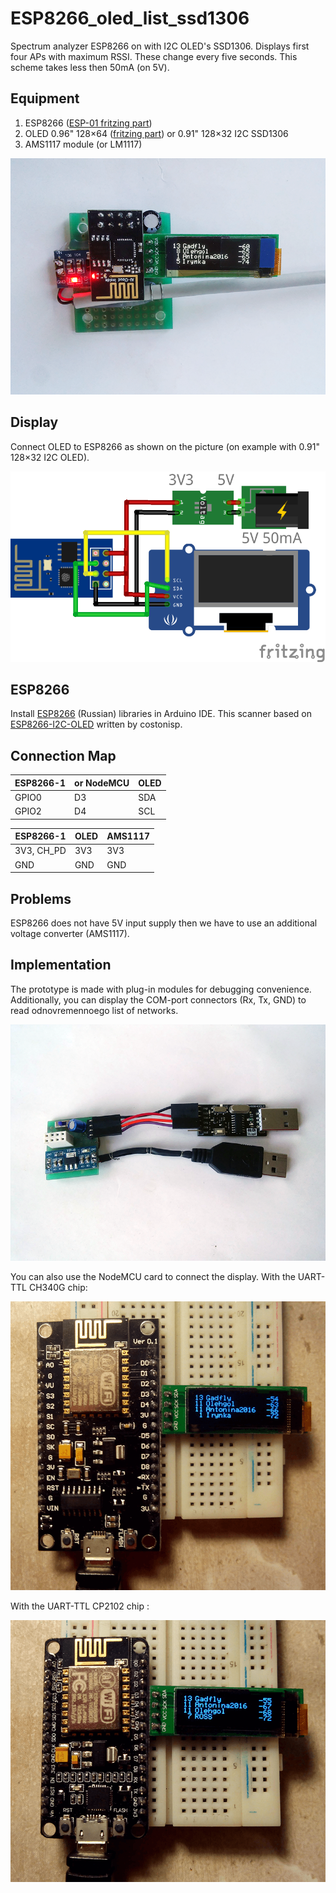 # ESP8266_oled_list_ssd1306

Spectrum analyzer ESP8266 on with I2C OLED's SSD1306. Displays first four APs with maximum RSSI. These change every five seconds. This scheme takes less then 50mA (on 5V).

## Equipment

1. ESP8266 ([ESP-01 fritzing part](../../fritzing-parts/ESP8266-1.fzpz))
2. OLED 0.96" 128×64 ([fritzing part](../../fritzing-parts/OLED-0.96-128x64-I2C-SSD1306.fzpz)) or 0.91" 128×32 I2C SSD1306
3. AMS1117 module (or LM1117)

![ESP8266_oled_list_ssd1306_photo](./pics/ESP8266_oled_list_ssd1306.png)

## Display

Connect OLED to ESP8266 as shown on the picture (on example with 0.91" 128×32 I2C OLED).

![ESP8266_oled_list_ssd1306_scheme](./fritzing-scheme/ESP8266_oled_list_ssd1306_bb.png)

## ESP8266

Install [ESP8266](http://esp8266.ru/arduino-ide-esp8266/#fast-start) (Russian) libraries in Arduino IDE. This scanner based on [ESP8266-I2C-OLED](https://github.com/costonisp/ESP8266-I2C-OLED) written by costonisp.

## Connection Map

| ESP8266-1    | or NodeMCU   | OLED          |
| ------------ | ------------ | ------------- |
| GPIO0        | D3           | SDA           |
| GPIO2        | D4           | SCL           |

| ESP8266-1    | OLED         | AMS1117       |
| ------------ | ------------ | ------------- |
| 3V3, CH_PD   | 3V3          | 3V3           |
| GND          | GND          | GND           |

## Problems

ESP8266 does not have 5V input supply then we have to use an additional voltage converter (AMS1117).

## Implementation

The prototype is made with plug-in modules for debugging convenience. Additionally, you can display the COM-port connectors (Rx, Tx, GND) to read odnovremennoego list of networks.

![ESP8266_oled_list_ssd1306_photo](./pics/ESP8266_oled_list_ssd1306_2.png)

You can also use the NodeMCU card to connect the display. With the UART-TTL CH340G chip:

![ESP8266_oled_list_ssd1306_photo](./pics/ESP8266_oled_list_ssd1306_3.png)

With the UART-TTL CP2102 chip :

![ESP8266_oled_list_ssd1306_photo](./pics/ESP8266_oled_list_ssd1306_4.png)
